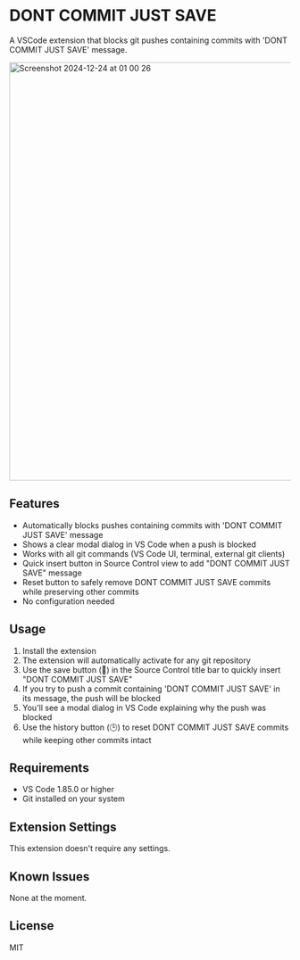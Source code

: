 # DONT COMMIT JUST SAVE

A VSCode extension that blocks git pushes containing commits with 'DONT COMMIT JUST SAVE' message.

<img width="750" alt="Screenshot 2024-12-24 at 01 00 26" src="https://github.com/user-attachments/assets/f32c2784-2ed9-4726-8f21-7b64dbef8086" />

## Features

- Automatically blocks pushes containing commits with 'DONT COMMIT JUST SAVE' message
- Shows a clear modal dialog in VS Code when a push is blocked
- Works with all git commands (VS Code UI, terminal, external git clients)
- Quick insert button in Source Control view to add "DONT COMMIT JUST SAVE" message
- Reset button to safely remove DONT COMMIT JUST SAVE commits while preserving other commits
- No configuration needed

## Usage

1. Install the extension
2. The extension will automatically activate for any git repository
3. Use the save button (💾) in the Source Control title bar to quickly insert "DONT COMMIT JUST SAVE"
4. If you try to push a commit containing 'DONT COMMIT JUST SAVE' in its message, the push will be blocked
5. You'll see a modal dialog in VS Code explaining why the push was blocked
6. Use the history button (🕒) to reset DONT COMMIT JUST SAVE commits while keeping other commits intact

## Requirements

- VS Code 1.85.0 or higher
- Git installed on your system

## Extension Settings

This extension doesn't require any settings.

## Known Issues

None at the moment.

## License

MIT
